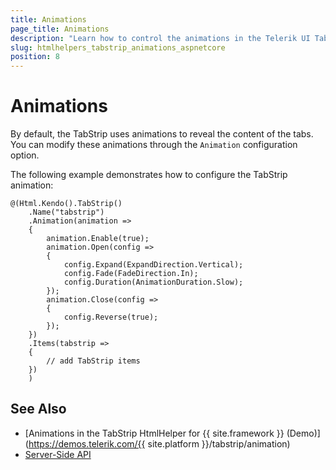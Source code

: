 ```yaml
---
title: Animations
page_title: Animations
description: "Learn how to control the animations in the Telerik UI TabStrip HtmlHelper for {{ site.framework }}."
slug: htmlhelpers_tabstrip_animations_aspnetcore
position: 8
---
```


# Animations

By default, the TabStrip uses animations to reveal the content of the tabs. You can modify these animations through the `Animation` configuration option.

The following example demonstrates how to configure the TabStrip animation:

```
@(Html.Kendo().TabStrip()
    .Name("tabstrip")
    .Animation(animation =>
    {
        animation.Enable(true);
        animation.Open(config =>
        {
            config.Expand(ExpandDirection.Vertical);
            config.Fade(FadeDirection.In);
            config.Duration(AnimationDuration.Slow);
        });
        animation.Close(config =>
        {
            config.Reverse(true);
        });
    })
    .Items(tabstrip =>
    {
        // add TabStrip items
    })
    )
```

## See Also

* [Animations in the TabStrip HtmlHelper for {{ site.framework }} (Demo)](https://demos.telerik.com/{{ site.platform }}/tabstrip/animation)
* [Server-Side API](/api/tabstrip)
